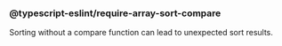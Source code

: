 ### @typescript-eslint/require-array-sort-compare

Sorting without a compare function can lead to unexpected sort results.
